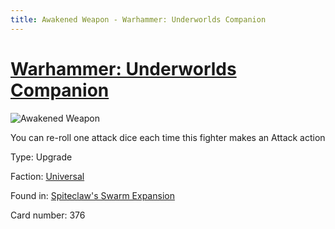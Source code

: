 ```yaml
---
title: Awakened Weapon - Warhammer: Underworlds Companion
---
```


# [Warhammer: Underworlds Companion](https://guidokessels.github.io/wh-underworlds)

  

![Awakened Weapon](https://warhammerunderworlds.com/wp-content/uploads/sites/6/2018/02/376_ENG.png)

You can re-roll one attack dice each time this fighter makes an Attack action

Type: Upgrade

Faction: [Universal](https://guidokessels.github.io/wh-underworlds/factions/universal)

Found in: [Spiteclaw's Swarm Expansion](https://guidokessels.github.io/wh-underworlds/locations/spiteclaws-swarm-expansion)

Card number: 376
